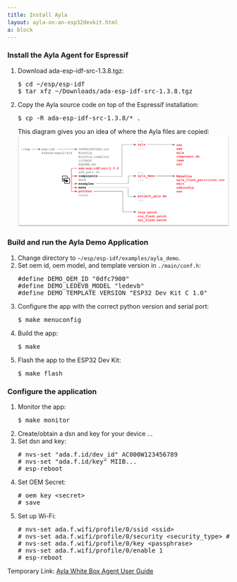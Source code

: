 ```yaml
---
title: Install Ayla
layout: ayla-on-an-esp32devkit.html
a: block
---
```


### Install the Ayla Agent for Espressif  

<ol>
<li>Download ada-esp-idf-src-1.3.8.tgz:
<pre>
$ cd &#126;/esp/esp-idf
$ tar xfz ~/Downloads/ada-esp-idf-src-1.3.8.tgz
</pre>
</li>
<li>Copy the Ayla source code on top of the Espressif installation:
<pre>
$ cp -R ada-esp-idf-src-1.3.8/&#42; .
</pre>
This diagram gives you an idea of where the Ayla files are copied:
<img src="copy-ayla.png" width="820">
</li>
</ol>

### Build and run the Ayla Demo Application

<ol>
<li>Change directory to <code>&#126;/esp/esp-idf/examples/ayla_demo</code>.</li>
<li>Set oem id, oem model, and template version in <code>./main/conf.h</code>:
<pre>
#define DEMO_OEM_ID "0dfc7900"
#define DEMO_LEDEVB_MODEL "ledevb"
#define DEMO_TEMPLATE_VERSION "ESP32 Dev Kit C 1.0"
</pre>
</li>
<li>Configure the app with the correct python version and serial port:
<pre>
$ make menuconfig
</pre>
</li>
<li>Build the app:
<pre>
$ make
</pre>
</li>
<li>Flash the app to the ESP32 Dev Kit:
<pre>
$ make flash
</pre>
</li>
</ol>

### Configure the application

<ol>
<li>Monitor the app:
<pre>
$ make monitor
</pre>
</li>
<li>Create/obtain a dsn and key for your device ...</li>
<li>Set dsn and key:
<pre>
# nvs-set "ada.f.id/dev_id" AC000W123456789
# nvs-set "ada.f.id/key" MIIB...
# esp-reboot
</pre>
</li>
<!--
<li>Set time:
<pre>
# time-set 2019 03 03 12 10 00
</pre>
</li>
<li>Generate a Factory Log Line to verify dsn:
<pre>
# factory-log
factory-log line:
3,1551808062,2019/03/05 17:47:42 UTC,label,0,AY008ESP1,AC000W123456789,30aea4dda048,esp32_wroom_32,p1,e53a7992d60645830,0dfc7900,ledevb,1,ADA demo customer,ayla_ledevb_demo 1.3 Mar  5 2019 12:45:19
</pre>
</li>
-->
<li>Set OEM Secret:
<pre>
# oem key &lt;secret&gt;
# save
</pre>
</li>
<li>Set up Wi-Fi:
<pre>
# nvs-set ada.f.wifi/profile/0/ssid &lt;ssid&gt;
# nvs-set ada.f.wifi/profile/0/security &lt;security_type&gt; # 0=none, 3=wpa, 4=wpa2
# nvs-set ada.f.wifi/profile/0/key &lt;passphrase&gt;
# nvs-set ada.f.wifi/profile/0/enable 1
# esp-reboot
</pre>
</li>
</ol>

Temporary Link: [Ayla White Box Agent User Guide](https://aylait.sharepoint.com/sites/eng/device/Shared%20Documents/Forms/AllItems.aspx?csf=1&e=1ah3r6&FolderCTID=0x01200035018376B736F7469262A6CA3CD80952&id=%2Fsites%2Feng%2Fdevice%2FShared%20Documents%2FEngineering%2FEngineering%20Devices%2FModule%20Software%2FAyla_Device_Agent%2Freleases%2Fada-1%2E3%2E8%2FAyla%20White%20Box%20Agent%20With%20ESP32%20User%20Guide%20-%20DRAFT%2Epdf&parent=%2Fsites%2Feng%2Fdevice%2FShared%20Documents%2FEngineering%2FEngineering%20Devices%2FModule%20Software%2FAyla_Device_Agent%2Freleases%2Fada-1%2E3%2E8)
